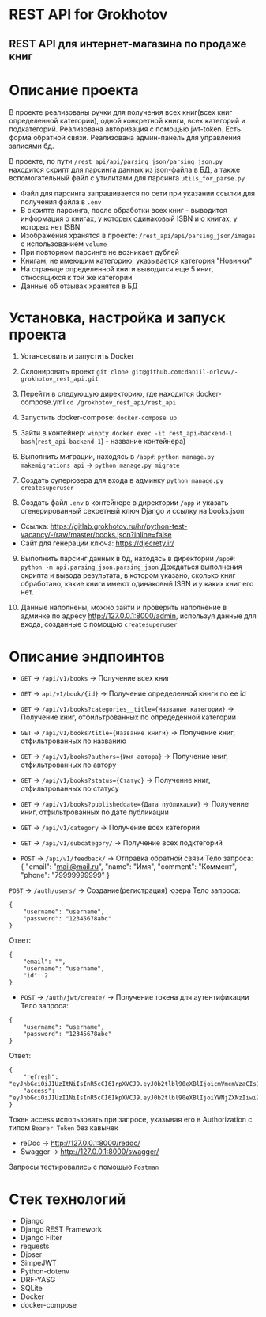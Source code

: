 # REST API for Grokhotov
## REST API для интернет-магазина по продаже книг

# Описание проекта
В проекте реализованы ручки для получения всех книг(всех книг определенной категории), одной конкретной книги, всех категорий и подкатегорий. Реализована авторизация с помощью jwt-token. Есть форма обратной связи. Реализована админ-панель для управления записями бд.

В проекте, по пути `/rest_api/api/parsing_json/parsing_json.py` находится скрипт для парсинга данных из json-файла в БД, а также вспомогательный файл с утилитами для парсинга `utils_for_parse.py`

- Файл для парсинга запрашивается по сети при указании ссылки для получения файла в `.env`
- В скрипте парсинга, после обработки всех книг - выводится информация о книгах, у которых одинаковый ISBN и о книгах, у которых нет ISBN
- Изображения хранятся в проекте: `/rest_api/api/parsing_json/images` с использованием `volume`
- При повторном парсинге не возникает дублей
- Книгам, не имеющим категорию, указывается категория "Новинки"
- На странице определенной книги выводятся еще 5 книг, относящихся к той же категории
- Данные об отзывах хранятся в БД



# Установка, настройка и запуск проекта
1. Установовить и запустить Docker

2. Склонировать проект 
`git clone git@github.com:daniil-orlovv/-grokhotov_rest_api.git`

3. Перейти в следующую директорию, где находится docker-compose.yml
`cd /grokhotov_rest_api/rest_api`

4. Запустить docker-compose:
`docker-compose up`

5. Зайти в контейнер:
`winpty docker exec -it rest_api-backend-1 bash`(`rest_api-backend-1`) - название контейнера)

6. Выполнить миграции, находясь в `/app#`:
`python manage.py makemigrations api` -> `python manage.py migrate`

7. Создать суперюзера для входа в админку
`python manage.py createsuperuser`

8. Создать файл `.env` в контейнере в директории `/app` и указать сгенерированный секретный ключ Django и ссылку на books.json

- Ссылка: https://gitlab.grokhotov.ru/hr/python-test-vacancy/-/raw/master/books.json?inline=false
- Сайт для генерации ключа: https://djecrety.ir/
   
9. Выполнить парсинг данных в бд, находясь в директории `/app#`:
`python -m api.parsing_json.parsing_json`
Дождаться выполнения скрипта и вывода результата, в котором указано, сколько книг обработано, какие книги имеют одинаковый ISBN и у каких книг его нет.

10. Данные наполнены, можно зайти и проверить наполнение в админке по адресу http://127.0.0.1:8000/admin, используя данные для входа, созданные с помощью `createsuperuser`

# Описание эндпоинтов 

- `GET` -> `/api/v1/books` -> Получение всех книг
- `GET` -> `api/v1/book/{id}` -> Получение определенной книги по ее id
- `GET` -> `/api/v1/books?categories__title={Название категории}` -> Получение книг, отфильтрованных по опредеденной категории
- `GET` -> `/api/v1/books?title={Название книги}` -> Получение книг, отфильтрованных по названию
- `GET` -> `/api/v1/books?authors={Имя автора}` -> Получение книг, отфильтрованных по автору
- `GET` -> `/api/v1/books?status={Статус}` -> Получение книг, отфильтрованных по статусу
- `GET` -> `/api/v1/books?publisheddate={Дата публикации}` -> Получение книг, отфильтрованных по дате публикации

- `GET` -> `/api/v1/category` -> Получение всех категорий
- `GET` -> `/api/v1/subcategory/` -> Получение всех подктегорий

- `POST` -> `/api/v1/feedback/` -> Отправка обратной связи
Тело запроса:
{
    "email": "mail@mail.ru",
    "name": "Имя",
    "comment": "Коммент",
    "phone": "79999999999"
}

`POST` -> `/auth/users/` -> Создание(регистрация) юзера
Тело запроса:
```
{
    "username": "username",
    "password": "12345678abc"
}
```
Ответ:
```
{
    "email": "",
    "username": "username",
    "id": 2
}
```
- `POST` -> `/auth/jwt/create/` -> Получение токена для аутентификации
Тело запроса:
```
{
    "username": "username",
    "password": "12345678abc"
}
```
Ответ:
```
{
    "refresh": "eyJhbGciOiJIUzItNiIsInR5cCI6IrpXVCJ9.eyJ0b2tlbl90eXBlIjoicmVmcmVzaCIsImV4cCI6MTcxMTE1MjUwNSwianRpIjoiMWIyN2U4OGYyZmM3NDViMzk5NzQzYjk4MGNiMjVjOTQiLCJ1c2VyX2lkIjoyfQ.jyj9E24EKF13UIZw9jGiDNKoFxbZ_mjXNcnf7HuaT6E",
    "access": "eyJhbGciOiJIUzI1NiIsInR5cCI6IkpXVCJ9.eyJ0b2tlbl90eXBlIjoiYWNjZXNzIiwiZXhwIjoxNzExMTUyNTA1LCJqdGkfOiJlN2RlM2NfWYxOTM0NGUwYTZjNzk1Nzk0MDJlNWRmOSIsInVzZXJfaWQiOjJ9.ANpkdo1L39o1x3QiYpVWRjUQuUNSc9MNnWJxObLULMQ"
}
```


Токен access использовать при запросе, указывая его в Authorization с типом `Bearer Token` без кавычек


- reDoc -> http://127.0.0.1:8000/redoc/
- Swagger -> http://127.0.0.1:8000/swagger/

Запросы тестировались с помощью `Postman`

# Стек технологий

- Django
- Django REST Framework
- Django Filter
- requests
- Djoser
- SimpeJWT
- Python-dotenv
- DRF-YASG
- SQLite
- Docker
- docker-compose
